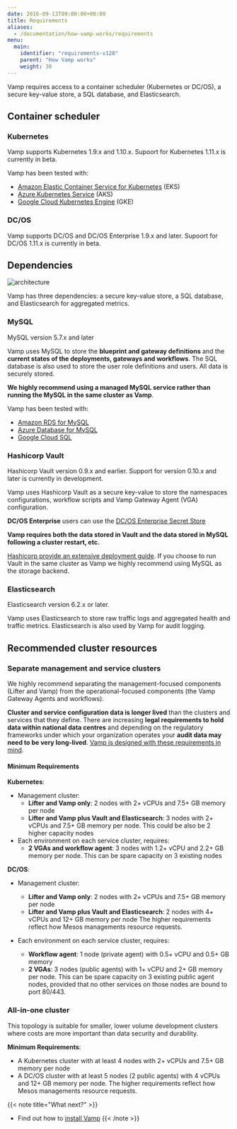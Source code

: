 ```yaml
---
date: 2016-09-13T09:00:00+00:00
title: Requirements
aliases:
  - /documentation/how-vamp-works/requirements
menu:
  main:
    identifier: "requirements-v120"
    parent: "How Vamp works"
    weight: 30
---
```


Vamp requires access to a container scheduler (Kubernetes or DC/OS), a secure key-value store, a SQL database, and Elasticsearch.

## Container scheduler

### Kubernetes

Vamp supports Kubernetes 1.9.x and 1.10.x. Supoort for Kubernetes 1.11.x is currently in beta.

Vamp has been tested with:

- [Amazon Elastic Container Service for Kubernetes](https://aws.amazon.com/eks/) (EKS)
- [Azure Kubernetes Service](https://azure.microsoft.com/en-us/services/kubernetes-service/) (AKS)
- [Google Cloud Kubernetes Engine](https://cloud.google.com/kubernetes-engine/) (GKE)

### DC/OS

Vamp supports DC/OS and DC/OS Enterprise 1.9.x and later. Supoort for DC/OS 1.11.x is currently in beta.

## Dependencies

![architecture](/images/diagram/v120/vampee-arch-mgnt-svc-ext-mysql.png)

Vamp has three dependencies: a secure key-value store, a SQL database, and Elasticsearch for aggregated metrics.

### MySQL

MySQL version 5.7.x and later

Vamp uses MySQL to store the **blueprint and gateway definitions** and the **current states of the deployments, gateways and workflows**. The SQL database is also used to store the user role definitions and users. All data is securely stored.

**We highly recommend using a managed MySQL service rather than running the MySQL in the same cluster as Vamp**.

Vamp has been tested with:

- [Amazon RDS for MySQL](https://aws.amazon.com/rds/mysql/)
- [Azure Database for MySQL](https://azure.microsoft.com/en-us/services/mysql/)
- [Google Cloud SQL](https://cloud.google.com/sql/)

### Hashicorp Vault

Hashicorp Vault version 0.9.x and earlier. Support for version 0.10.x and later is currently in development.

Vamp uses Hashicorp Vault as a secure key-value to store the namespaces configurations, workflow scripts and Vamp Gateway Agent (VGA) configuration.

**DC/OS Enterprise** users can use the [DC/OS Enterprise Secret Store](https://docs.mesosphere.com/1.10/security/ent/secrets/)

**Vamp requires both the data stored in Vault and the data stored in MySQL following a cluster restart, etc.**

[Hashicorp provide an extensive deployment guide](https://www.vaultproject.io/guides/operations/deployment-guide.html). If you choose to run Vault in the same cluster as Vamp we highly recommend using MySQL as the storage backend.

### Elasticsearch

Elasticsearch version 6.2.x or later.

Vamp uses Elasticsearch to store raw traffic logs and aggregated health and traffic metrics. Elasticsearch is also used by Vamp for audit logging.

## Recommended cluster resources

### Separate management and service clusters

We highly recommend separating the management-focused components (Lifter and Vamp) from the operational-focused components (the Vamp Gateway Agents and workflows).

**Cluster and service configuration data is longer lived** than the clusters and services that they define. There are increasing **legal requirements to hold data within national data centres** and depending on the regulatory frameworks under which your organization operates your **audit data may need to be very long-lived**. [Vamp is designed with these requirements in mind](/documentation/how-vamp-works/).

#### Minimum Requirements

**Kubernetes**:

- Management cluster:
  - **Lifter and Vamp only**: 2 nodes with 2+ vCPUs and 7.5+ GB memory per node
  - **Lifter and Vamp plus Vault and Elasticsearch**: 3 nodes with 2+ vCPUs and 7.5+ GB memory per node. This could be also be 2 higher capacity nodes
- Each environment on each service cluster, requires:
  - **2 VGAs and workflow agent**: 3 nodes with 1.2+ vCPU and 2.2+ GB memory per node. This can be spare capacity on 3 existing nodes

**DC/OS**:

- Management cluster:
  - **Lifter and Vamp only**: 2 nodes with 2+ vCPUs and 7.5+ GB memory per node
  - **Lifter and Vamp plus Vault and Elasticsearch**: 2 nodes with 4+ vCPUs and 12+ GB memory per node
    The higher requirements reflect how Mesos managements resource requests.
- Each environment on each service cluster, requires:

  - **Workflow agent**: 1 node (private agent) with 0.5+ vCPU and 0.5+ GB memory
  - **2 VGAs**: 3 nodes (public agents) with 1+ vCPU and 2+ GB memory per node.
    This can be spare capacity on 3 existing public agent nodes, provided that no other services on those nodes are bound to port 80/443.

### All-in-one cluster

This topology is suitable for smaller, lower volume development clusters where costs are more important than data security and durability.

**Minimum Requirements**:

- A Kubernetes cluster with at least 4 nodes with 2+ vCPUs and 7.5+ GB memory per node
- A DC/OS cluster with at least 5 nodes (2 public agents) with 4 vCPUs and 12+ GB memory per node.
  The higher requirements reflect how Mesos managements resource requests.

{{< note title="What next?" >}}

- Find out how to [install Vamp](/documentation/installation/v1.2.0/overview)
  {{< /note >}}
